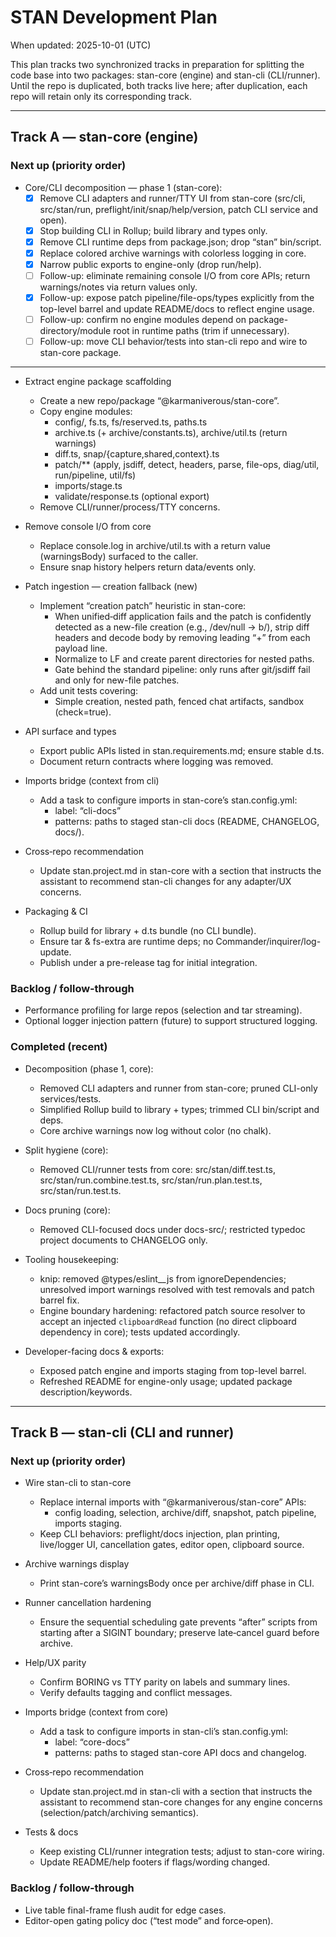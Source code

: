 # STAN Development Plan

When updated: 2025-10-01 (UTC)

This plan tracks two synchronized tracks in preparation for splitting the code base into two packages: stan-core (engine) and stan-cli (CLI/runner). Until the repo is duplicated, both tracks live here; after duplication, each repo will retain only its corresponding track.

---

## Track A — stan-core (engine)

### Next up (priority order)

- Core/CLI decomposition — phase 1 (stan-core):
  - [x] Remove CLI adapters and runner/TTY UI from stan-core (src/cli, src/stan/run, preflight/init/snap/help/version, patch CLI service and open).
  - [x] Stop building CLI in Rollup; build library and types only.
  - [x] Remove CLI runtime deps from package.json; drop “stan” bin/script.
  - [x] Replace colored archive warnings with colorless logging in core.
  - [x] Narrow public exports to engine-only (drop run/help).
  - [ ] Follow-up: eliminate remaining console I/O from core APIs; return warnings/notes via return values only.
  - [x] Follow-up: expose patch pipeline/file-ops/types explicitly from the top-level barrel and update README/docs to reflect engine usage.
  - [ ] Follow-up: confirm no engine modules depend on package-directory/module root in runtime paths (trim if unnecessary).
  - [ ] Follow-up: move CLI behavior/tests into stan-cli repo and wire to stan-core package.

---

- Extract engine package scaffolding
  - Create a new repo/package “@karmaniverous/stan-core”.
  - Copy engine modules:
    - config/, fs.ts, fs/reserved.ts, paths.ts
    - archive.ts (+ archive/constants.ts), archive/util.ts (return warnings)
    - diff.ts, snap/{capture,shared,context}.ts
    - patch/** (apply, jsdiff, detect, headers, parse, file-ops, diag/util, run/pipeline, util/fs)
    - imports/stage.ts
    - validate/response.ts (optional export)
  - Remove CLI/runner/process/TTY concerns.

- Remove console I/O from core
  - Replace console.log in archive/util.ts with a return value (warningsBody) surfaced to the caller.
  - Ensure snap history helpers return data/events only.

- Patch ingestion — creation fallback (new)
  - Implement “creation patch” heuristic in stan-core:
    - When unified‑diff application fails and the patch is confidently detected as a new-file creation (e.g., /dev/null → b/<path>), strip diff headers and decode body by removing leading “+” from each payload line.
    - Normalize to LF and create parent directories for nested paths.
    - Gate behind the standard pipeline: only runs after git/jsdiff fail and only for new-file patches.
  - Add unit tests covering:
    - Simple creation, nested path, fenced chat artifacts, sandbox (check=true).

- API surface and types
  - Export public APIs listed in stan.requirements.md; ensure stable d.ts.
  - Document return contracts where logging was removed.

- Imports bridge (context from cli)
  - Add a task to configure imports in stan-core’s stan.config.yml:
    - label: “cli-docs”
    - patterns: paths to staged stan-cli docs (README, CHANGELOG, docs/).

- Cross‑repo recommendation
  - Update stan.project.md in stan-core with a section that instructs the assistant to recommend stan-cli changes for any adapter/UX concerns.

- Packaging & CI
  - Rollup build for library + d.ts bundle (no CLI bundle).
  - Ensure tar & fs-extra are runtime deps; no Commander/inquirer/log-update.
  - Publish under a pre-release tag for initial integration.

### Backlog / follow‑through

- Performance profiling for large repos (selection and tar streaming).
- Optional logger injection pattern (future) to support structured logging.

### Completed (recent)

- Decomposition (phase 1, core):
  - Removed CLI adapters and runner from stan-core; pruned CLI-only services/tests.
  - Simplified Rollup build to library + types; trimmed CLI bin/script and deps.
  - Core archive warnings now log without color (no chalk).

- Split hygiene (core):
  - Removed CLI/runner tests from core: src/stan/diff.test.ts, src/stan/run.combine.test.ts, src/stan/run.plan.test.ts, src/stan/run.test.ts.

- Docs pruning (core):
  - Removed CLI-focused docs under docs-src/; restricted typedoc project documents to CHANGELOG only.

- Tooling housekeeping:
  - knip: removed @types/eslint__js from ignoreDependencies; unresolved import warnings resolved with test removals and patch barrel fix.
  - Engine boundary hardening: refactored patch source resolver to accept an injected `clipboardRead` function (no direct clipboard dependency in core); tests updated accordingly.

- Developer-facing docs & exports:
  - Exposed patch engine and imports staging from top-level barrel.
  - Refreshed README for engine-only usage; updated package description/keywords.

---

## Track B — stan-cli (CLI and runner)

### Next up (priority order)

- Wire stan-cli to stan-core
  - Replace internal imports with “@karmaniverous/stan-core” APIs:
    - config loading, selection, archive/diff, snapshot, patch pipeline, imports staging.
  - Keep CLI behaviors: preflight/docs injection, plan printing, live/logger UI, cancellation gates, editor open, clipboard source.

- Archive warnings display
  - Print stan-core’s warningsBody once per archive/diff phase in CLI.

- Runner cancellation hardening
  - Ensure the sequential scheduling gate prevents “after” scripts from starting after a SIGINT boundary; preserve late‑cancel guard before archive.

- Help/UX parity
  - Confirm BORING vs TTY parity on labels and summary lines.
  - Verify defaults tagging and conflict messages.

- Imports bridge (context from core)
  - Add a task to configure imports in stan-cli’s stan.config.yml:
    - label: “core-docs”
    - patterns: paths to staged stan-core API docs and changelog.

- Cross‑repo recommendation
  - Update stan.project.md in stan-cli with a section that instructs the assistant to recommend stan-core changes for any engine concerns (selection/patch/archiving semantics).

- Tests & docs
  - Keep existing CLI/runner integration tests; adjust to stan-core wiring.
  - Update README/help footers if flags/wording changed.

### Backlog / follow‑through

- Live table final-frame flush audit for edge cases.
- Editor-open gating policy doc (“test mode” and force‑open).

